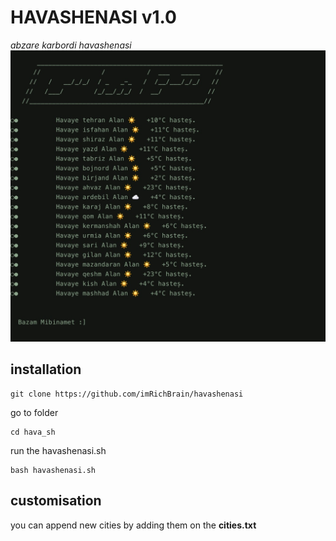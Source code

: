 # HAVASHENASI v1.0
*abzare karbordi havashenasi*
![havashenasi bash file](./scsh.jpg)


## installation 
```text
git clone https://github.com/imRichBrain/havashenasi
```
go to folder 
```text
cd hava_sh
```

run the havashenasi.sh
```text
bash havashenasi.sh
```

## customisation 
you can append new cities by adding them on the **cities.txt**

